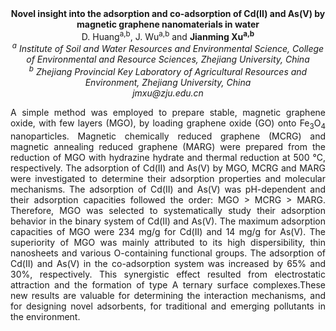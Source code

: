 <center><strong>Novel insight into the adsorption and co-adsorption of Cd(II) and
As(V) by magnetic graphene nanomaterials in water</strong>

<center>D. Huang<sup>a,b</sup>, J. Wu<sup>a,b</sup> and <strong>Jianming Xu<sup>a,b</sup></strong>

<center><i><sup>a</sup> Institute of Soil and Water Resources and Environmental Science, College of Environmental
and Resource Sciences, Zhejiang University, China</i>

<center><i><sup>b</sup> Zhejiang Provincial Key Laboratory of Agricultural Resources and
Environment, Zhejiang University, China</i>

<center><i>jmxu@zju.edu.cn</i>

<p style="text-align:justify">A simple method was employed to prepare stable, magnetic graphene
oxide, with few layers (MGO), by loading
graphene oxide (GO) onto Fe<sub>3</sub>O<sub>4</sub> nanoparticles. Magnetic chemically
reduced graphene (MCRG) and magnetic annealing reduced graphene (MARG)
were prepared from the reduction of MGO with hydrazine hydrate and
thermal reduction at 500 °C, respectively. The
adsorption of Cd(II) and As(V) by MGO, MCRG and MARG were
investigated to determine their adsorption
properties and molecular mechanisms. The adsorption of
Cd(II) and As(V) was
pH-dependent and their adsorption capacities followed the order: MGO
&gt; MCRG &gt; MARG. Therefore, MGO was
selected to systematically study their
adsorption behavior in the binary system of Cd(II) and As(V).
The maximum adsorption capacities of MGO were
234 mg/g for Cd(II) and 14 mg/g for As(V). The superiority of MGO was mainly
attributed to its high dispersibility, thin nanosheets and
various O-containing functional groups.
The adsorption of Cd(II) and As(V) in the co-adsorption system was
increased by 65% and 30%, respectively. This synergistic
effect resulted from electrostatic attraction and the formation of type
A ternary surface complexes.These new results are valuable for determining the interaction
mechanisms, and for designing novel
adsorbents, for traditional and emerging pollutants in the environment.
